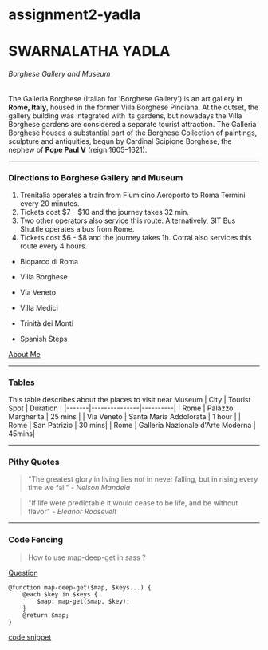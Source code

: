 # assignment2-yadla
# SWARNALATHA YADLA
###### Borghese Gallery and Museum

The Galleria Borghese (Italian for 'Borghese Gallery') is an art gallery in **Rome, Italy**, housed in the former Villa Borghese Pinciana. At the outset, the gallery building was integrated with its gardens, but nowadays the Villa Borghese gardens are considered a separate tourist attraction. The Galleria Borghese houses a substantial part of the Borghese Collection of paintings, sculpture and antiquities, begun by Cardinal Scipione Borghese, the nephew of **Pope Paul V** (reign 1605–1621). 

***
### Directions to Borghese Gallery and Museum

1. Trenitalia operates a train from Fiumicino Aeroporto to Roma Termini every 20 minutes. 
2. Tickets cost $7 - $10 and the journey takes 32 min. 
3. Two other operators also service this route. Alternatively, SIT Bus Shuttle operates a bus from Rome. 
4. Tickets cost $6 - $8 and the journey takes 1h. Cotral also services this route every 4 hours.

- Bioparco di Roma <br>

- Villa Borghese <br>

- Via Veneto <br>

- Villa Medici <br>

- Trinità dei Monti <br>

- Spanish Steps
 
[About Me](AboutMe.md)

***
### Tables
This table describes about the  places to visit near Museum
| City | Tourist Spot | Duration |
|-------|---------------|----------|
| Rome | Palazzo Margherita | 25 mins |
| Via Veneto | Santa Maria Addolorata | 1 hour |
| Rome | San Patrizio | 30 mins|
| Rome | Galleria Nazionale d'Arte Moderna | 45mins|

***
### Pithy Quotes
>  "The greatest glory in living lies not in never falling, but in rising every time we fall" - *Nelson Mandela*

>  "If life were predictable it would cease to be life, and be without flavor" - *Eleanor Roosevelt*

***
### Code Fencing 
> How to use map-deep-get in sass ?

[Question](https://stackoverflow.com/questions/66003935/how-to-use-map-deep-get-in-sass)

```
@function map-deep-get($map, $keys...) {
    @each $key in $keys {
        $map: map-get($map, $key);
    }
    @return $map;
}
```

[code snippet](https://css-tricks.com/snippets/sass/deep-getset-maps/)


